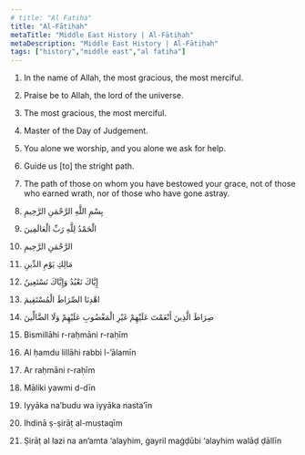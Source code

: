 ```yaml
---
# title: "Al Fatiha"
title: "Al-Fātiḥah"
metaTitle: "Middle East History | Al-Fātiḥah"
metaDescription: "Middle East History | Al-Fātiḥah"
tags: ["history","middle east","al fatiha"]
---
```



1. In the name of Allah, the most gracious, the most merciful.  
2. Praise be to Allah, the lord of the universe.  
3. The most gracious, the most merciful.
4. Master of the Day of Judgement.
5. You alone we worship, and you alone we ask for help.
6. Guide us [to] the stright path.
7. The path of those on whom you have bestowed your grace, not of those who earned wrath, nor of those who have gone astray.


1. بِسْمِ اللَّهِ الرَّحْمَنِ الرَّحِيمِ   
2. الْحَمْدُ لِلَّهِ رَبِّ الْعَالَمِينَ  
3. الرَّحْمَنِ الرَّحِيمِ  
4. مَالِكِ يَوْمِ الدِّينِ  
5. إِيَّاكَ نَعْبُدُ وَإِيَّاكَ نَسْتَعِينُ  
6. اهْدِنَا الصِّرَاطَ الْمُسْتَقِيمَ  
7. صِرَاطَ الَّذِينَ أَنْعَمْتَ عَلَيْهِمْ غَيْرِ الْمَغْضُوبِ عَلَيْهِمْ وَلَا الضَّالِّينَ  


1. Bismillāhi r-raḥmāni r-raḥīm  
2. Al ḥamdu lillāhi rabbi l-’ālamīn  
3. Ar raḥmāni r-raḥīm
4. Māliki yawmi d-dīn
5. Iyyāka na’budu wa iyyāka nasta’īn
6. Ihdinā ṣ-ṣirāṭ al-mustaqīm
7. Ṣirāṭ al lazi na an’amta ‘alayhim, ġayril maġḍūbi ‘alayhim walāḍ ḍāllīn